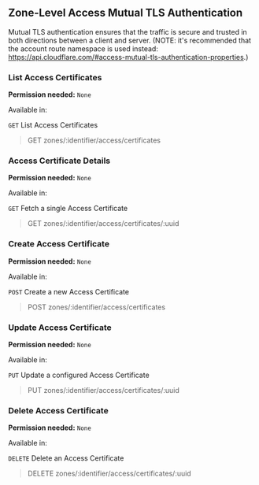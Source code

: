 ## Zone-Level Access Mutual TLS Authentication

Mutual TLS authentication ensures that the traffic is secure and trusted in both directions between a client and server. (NOTE: it's recommended that the account route namespace is used instead: https://api.cloudflare.com/#access-mutual-tls-authentication-properties.)

### List Access Certificates

**Permission needed:** `None`

Available in:



`GET` List Access Certificates

> GET zones/:identifier/access/certificates


### Access Certificate Details

**Permission needed:** `None`

Available in:



`GET` Fetch a single Access Certificate

> GET zones/:identifier/access/certificates/:uuid


### Create Access Certificate

**Permission needed:** `None`

Available in:



`POST` Create a new Access Certificate

> POST zones/:identifier/access/certificates


### Update Access Certificate

**Permission needed:** `None`

Available in:



`PUT` Update a configured Access Certificate

> PUT zones/:identifier/access/certificates/:uuid


### Delete Access Certificate

**Permission needed:** `None`

Available in:



`DELETE` Delete an Access Certificate

> DELETE zones/:identifier/access/certificates/:uuid

